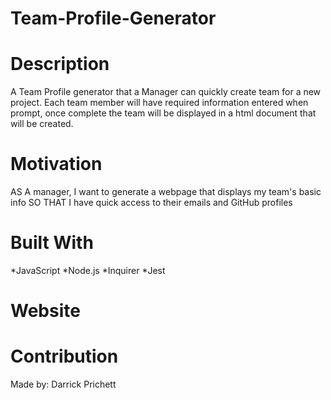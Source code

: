 # Team-Profile-Generator

# Description
A Team Profile generator that a Manager can quickly create team for a new project. Each team member will have required information entered when prompt, once complete the team will be displayed in a html document that will be created.

# Motivation
AS A manager, I want to generate a webpage that displays my team's basic info SO THAT I have quick access to their emails and GitHub profiles

# Built With
*JavaScript *Node.js *Inquirer *Jest

# Website


# Contribution
Made by: Darrick Prichett